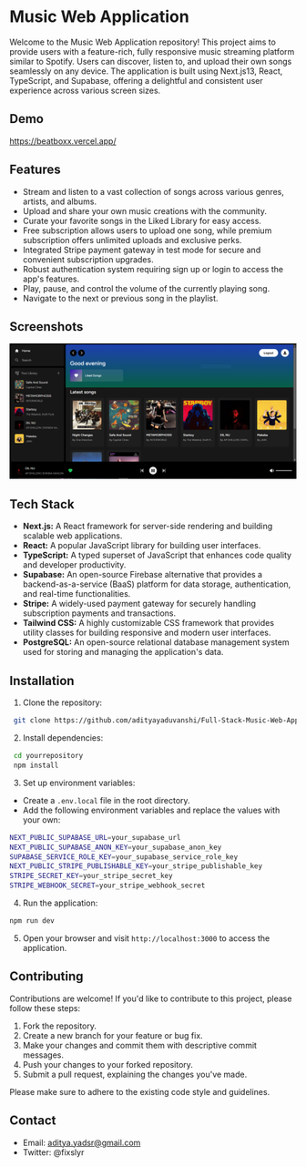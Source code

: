 
# Music Web Application

Welcome to the Music Web Application repository! This project aims to provide users with a feature-rich, fully responsive music streaming platform similar to Spotify. Users can discover, listen to, and upload their own songs seamlessly on any device. The application is built using Next.js13, React, TypeScript, and Supabase, offering a delightful and consistent user experience across various screen sizes.


## Demo

https://beatboxx.vercel.app/


## Features

- Stream and listen to a vast collection of songs across various genres, artists, and albums.
- Upload and share your own music creations with the community.
- Curate your favorite songs in the Liked Library for easy access.
- Free subscription allows users to upload one song, while premium subscription offers unlimited uploads and exclusive perks.
- Integrated Stripe payment gateway in test mode for secure and convenient subscription upgrades.
- Robust authentication system requiring sign up or login to access the app's features.
- Play, pause, and control the volume of the currently playing song.
- Navigate to the next or previous song in the playlist.


## Screenshots
![screenshot1](screenshot.PNG)


## Tech Stack

- **Next.js:** A React framework for server-side rendering and building scalable web applications.
- **React:** A popular JavaScript library for building user interfaces.
- **TypeScript:** A typed superset of JavaScript that enhances code quality and developer productivity.
- **Supabase:** An open-source Firebase alternative that provides a backend-as-a-service (BaaS) platform for data storage, authentication, and real-time functionalities.
- **Stripe:** A widely-used payment gateway for securely handling subscription payments and transactions.
- **Tailwind CSS:** A highly customizable CSS framework that provides utility classes for building responsive and modern user interfaces.
- **PostgreSQL:** An open-source relational database management system used for storing and managing the application's data.

## Installation

 1. Clone the repository:

 ```bash
  git clone https://github.com/adityayaduvanshi/Full-Stack-Music-Web-App.git
 ```
2. Install dependencies:    
```bash
 cd yourrepository
 npm install
```
3. Set up environment variables:  

 - Create a `.env.local` file in the root directory.
 - Add the following environment variables and replace the values with your own:
 ```bash
 NEXT_PUBLIC_SUPABASE_URL=your_supabase_url
 NEXT_PUBLIC_SUPABASE_ANON_KEY=your_supabase_anon_key
 SUPABASE_SERVICE_ROLE_KEY=your_supabase_service_role_key
 NEXT_PUBLIC_STRIPE_PUBLISHABLE_KEY=your_stripe_publishable_key
 STRIPE_SECRET_KEY=your_stripe_secret_key
 STRIPE_WEBHOOK_SECRET=your_stripe_webhook_secret
 ```
4. Run the application:
```bash
npm run dev
```
5. Open your browser and visit `http://localhost:3000` to access the application.

## Contributing
Contributions are welcome! If you'd like to contribute to this project, please follow these steps:

 1. Fork the repository.
 2. Create a new branch for your feature or bug fix.
 3. Make your changes and commit them with descriptive commit messages.
 4. Push your changes to your forked repository.
 5. Submit a pull request, explaining the changes you've made.

Please make sure to adhere to the existing code style and guidelines.


## Contact

- Email: aditya.yadsr@gmail.com
- Twitter: @fixslyr



